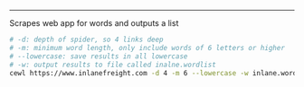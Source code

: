 -- -
Scrapes web app for words and outputs a list
```bash
# -d: depth of spider, so 4 links deep
# -m: minimum word length, only include words of 6 letters or higher
# --lowercase: save results in all lowercase
# -w: output results to file called inalne.wordlist
cewl https://www.inlanefreight.com -d 4 -m 6 --lowercase -w inlane.wordlist
```
